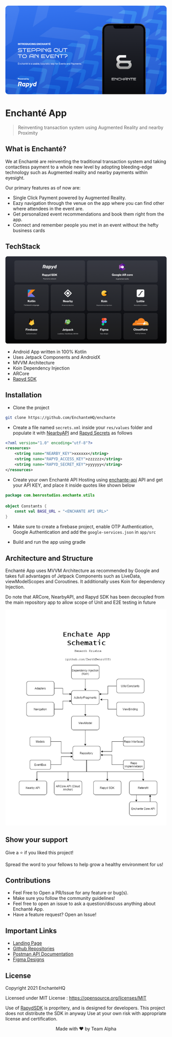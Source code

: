 ![Enchante Banner](assets/banner.png)

# Enchanté App

> Reinventing transaction system using Augmented Reality and nearby Proximity

## What is Enchanté?

We at Enchanté are reinventing the traditional transaction system and taking contactless payment to a whole new level by adopting bleeding-edge technology such as Augmented reality and nearby payments within eyesight.

Our primary features as of now are:

- Single Click Payment powered by Augmented Reality.
- Eazy navigation through the venue on the app where you can find other where attendees in the event are.
- Get personalized event recommendations and book them right from the app.
- Connect and remember people you met in an event without the hefty business cards

## TechStack

![TechStack](assets/techStack.png)

- Android App written in 100% Kotlin
- Uses Jetpack Components and AndroidX
- MVVM Architecture
- Koin Dependency Injection
- ARCore
- [Rapyd SDK](https://docs.rapyd.net/works-with/reference/rapyd-mobile-sdk-reference)

## Installation

- Clone the project

```bash
git clone https://github.com/EnchanteHQ/enchante
```

- Create a file named `secrets.xml` inside your `res/values` folder and populate it with [NearbyAPI](https://developers.google.com/nearby/messages/android/get-started) and [Rapyd Secrets](https://docs.rapyd.net/build-with-rapyd/docs) as follows

```xml
<?xml version="1.0" encoding="utf-8"?>
<resources>
    <string name="NEARBY_KEY">xxxxxx</string>
    <string name="RAPYD_ACCESS_KEY">zzzzzz</string>
    <string name="RAPYD_SECRET_KEY">yyyyyy</string>
</resources>
```

- Create your own Enchanté API Hosting using [enchante-api](https://github.com/EnchanteHQ/core-api) API and get your API KEY, and place it inside quotes like shown below

```kotlin
package com.benrostudios.enchante.utils

object Constants {
    const val BASE_URL = "<ENCHANTE API URL>"
}
```

- Make sure to create a firebase project, enable OTP Authentication, Google Authentication and add the `google-services.json` in `app/src`

- Build and run the app using gradle

## Architecture and Structure

Enchanté App uses MVVM Architecture as recommended by Google and takes full advantages of Jetpack Components such as LiveData, viewModelScopes and Coroutines. It additionally uses Koin for dependency Injection.

Do note that ARCore, NearbyAPI, and Rapyd SDK has been decoupled from the main repository app to allow scope of Unit and E2E testing in future

![App Architecture](assets/schematic.png)

## Show your support

Give a ⭐ if you liked this project!

Spread the word to your fellows to help grow a healthy environment for us!

## Contributions

- Feel Free to Open a PR/Issue for any feature or bug(s).
- Make sure you follow the community guidelines!
- Feel free to open an issue to ask a question/discuss anything about Enchanté App.
- Have a feature request? Open an Issue!


## Important Links

- [Landing Page](https://enchante.cf/)
- [Github Repositories](https://links.enchante.cf/github)
- [Postman API Documentation](https://documenter.getpostman.com/view/11033610/Tzm5JxSi#2b2e1dd6-1f04-4876-86fa-eb554e865128)
- [Figma Designs](https://links.enchante.cf/figma)

## License

Copyright 2021 EnchanteHQ

Licensed under MIT License : https://opensource.org/licenses/MIT

Use of [RapydSDK](https://docs.rapyd.net/works-with/reference/rapyd-mobile-sdk-reference) is propritery, and is designed for developers. This project does not distribute the SDK in anyway Use at your own risk with appropriate license and certification. 

<p align="center">Made with ❤ by Team Alpha</p>
